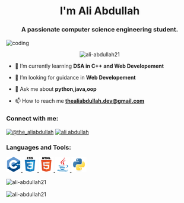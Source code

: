 <h1 align="center"> I'm Ali Abdullah</h1>
<h3 align="center">A passionate computer science engineering student.</h3>
<img align="center" alt="coding" width="400" src="https://miro.medium.com/max/1360/0*7Q3yvSIv_t0ioJ-Z.gif">

<p align="center"> <img src="https://komarev.com/ghpvc/?username=ali-abdullah21&label=Profile%20views&color=0e75b6&style=flat" alt="ali-abdullah21" /> </p>

- 🌱 I’m currently learning **DSA in C++ and Web Developement**

- 🤝 I’m looking for guidance in **Web Developement**

- 💬 Ask me about **python,java,oop**

- 📫 How to reach me **thealiabdullah.dev@gmail.com**

<h3 align="left">Connect with me:</h3>
<p align="left">
<a href="https://twitter.com/@the_aliabdullah" target="blank"><img align="center" src="https://raw.githubusercontent.com/rahuldkjain/github-profile-readme-generator/master/src/images/icons/Social/twitter.svg" alt="@the_aliabdullah" height="30" width="40" /></a>
<a href="http://www.linkedin.com/in/ali-abdullah-017853245" target="blank"><img align="center" src="https://raw.githubusercontent.com/rahuldkjain/github-profile-readme-generator/master/src/images/icons/Social/linked-in-alt.svg" alt="ali abdullah" height="30" width="40" /></a>
</p>

<h3 align="left">Languages and Tools:</h3>
<p align="left"> <a href="https://www.w3schools.com/cpp/" target="_blank" rel="noreferrer"> <img src="https://raw.githubusercontent.com/devicons/devicon/master/icons/cplusplus/cplusplus-original.svg" alt="cplusplus" width="40" height="40"/> </a> <a href="https://www.w3schools.com/css/" target="_blank" rel="noreferrer"> <img src="https://raw.githubusercontent.com/devicons/devicon/master/icons/css3/css3-original-wordmark.svg" alt="css3" width="40" height="40"/> </a> <a href="https://www.w3.org/html/" target="_blank" rel="noreferrer"> <img src="https://raw.githubusercontent.com/devicons/devicon/master/icons/html5/html5-original-wordmark.svg" alt="html5" width="40" height="40"/> </a> <a href="https://www.java.com" target="_blank" rel="noreferrer"> <img src="https://raw.githubusercontent.com/devicons/devicon/master/icons/java/java-original.svg" alt="java" width="40" height="40"/> </a> <a href="https://www.python.org" target="_blank" rel="noreferrer"> <img src="https://raw.githubusercontent.com/devicons/devicon/master/icons/python/python-original.svg" alt="python" width="40" height="40"/> </a> </p>

<p><img align="center" src="https://github-readme-stats.vercel.app/api/top-langs?username=ali-abdullah21&show_icons=true&locale=en&layout=compact" alt="ali-abdullah21" /></p>

<p><img align="center" src="https://github-readme-streak-stats.herokuapp.com/?user=ali-abdullah21&" alt="ali-abdullah21" /></p>
